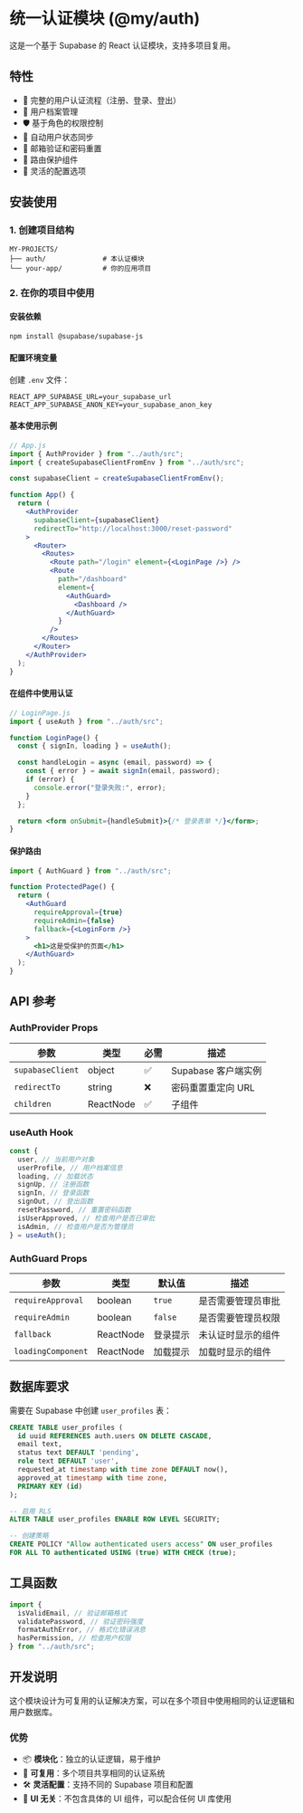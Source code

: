 # 统一认证模块 (@my/auth)

这是一个基于 Supabase 的 React 认证模块，支持多项目复用。

## 特性

- 🔐 完整的用户认证流程（注册、登录、登出）
- 👤 用户档案管理
- 🛡️ 基于角色的权限控制
- 🔄 自动用户状态同步
- 📧 邮箱验证和密码重置
- 🎯 路由保护组件
- 🔧 灵活的配置选项

## 安装使用

### 1. 创建项目结构

```
MY-PROJECTS/
├── auth/              # 本认证模块
└── your-app/          # 你的应用项目
```

### 2. 在你的项目中使用

#### 安装依赖

```bash
npm install @supabase/supabase-js
```

#### 配置环境变量

创建 `.env` 文件：

```env
REACT_APP_SUPABASE_URL=your_supabase_url
REACT_APP_SUPABASE_ANON_KEY=your_supabase_anon_key
```

#### 基本使用示例

```jsx
// App.js
import { AuthProvider } from "../auth/src";
import { createSupabaseClientFromEnv } from "../auth/src";

const supabaseClient = createSupabaseClientFromEnv();

function App() {
  return (
    <AuthProvider
      supabaseClient={supabaseClient}
      redirectTo="http://localhost:3000/reset-password"
    >
      <Router>
        <Routes>
          <Route path="/login" element={<LoginPage />} />
          <Route
            path="/dashboard"
            element={
              <AuthGuard>
                <Dashboard />
              </AuthGuard>
            }
          />
        </Routes>
      </Router>
    </AuthProvider>
  );
}
```

#### 在组件中使用认证

```jsx
// LoginPage.js
import { useAuth } from "../auth/src";

function LoginPage() {
  const { signIn, loading } = useAuth();

  const handleLogin = async (email, password) => {
    const { error } = await signIn(email, password);
    if (error) {
      console.error("登录失败:", error);
    }
  };

  return <form onSubmit={handleSubmit}>{/* 登录表单 */}</form>;
}
```

#### 保护路由

```jsx
import { AuthGuard } from "../auth/src";

function ProtectedPage() {
  return (
    <AuthGuard
      requireApproval={true}
      requireAdmin={false}
      fallback={<LoginForm />}
    >
      <h1>这是受保护的页面</h1>
    </AuthGuard>
  );
}
```

## API 参考

### AuthProvider Props

| 参数             | 类型      | 必需 | 描述                |
| ---------------- | --------- | ---- | ------------------- |
| `supabaseClient` | object    | ✅   | Supabase 客户端实例 |
| `redirectTo`     | string    | ❌   | 密码重置重定向 URL  |
| `children`       | ReactNode | ✅   | 子组件              |

### useAuth Hook

```jsx
const {
  user, // 当前用户对象
  userProfile, // 用户档案信息
  loading, // 加载状态
  signUp, // 注册函数
  signIn, // 登录函数
  signOut, // 登出函数
  resetPassword, // 重置密码函数
  isUserApproved, // 检查用户是否已审批
  isAdmin, // 检查用户是否为管理员
} = useAuth();
```

### AuthGuard Props

| 参数               | 类型      | 默认值   | 描述               |
| ------------------ | --------- | -------- | ------------------ |
| `requireApproval`  | boolean   | `true`   | 是否需要管理员审批 |
| `requireAdmin`     | boolean   | `false`  | 是否需要管理员权限 |
| `fallback`         | ReactNode | 登录提示 | 未认证时显示的组件 |
| `loadingComponent` | ReactNode | 加载提示 | 加载时显示的组件   |

## 数据库要求

需要在 Supabase 中创建 `user_profiles` 表：

```sql
CREATE TABLE user_profiles (
  id uuid REFERENCES auth.users ON DELETE CASCADE,
  email text,
  status text DEFAULT 'pending',
  role text DEFAULT 'user',
  requested_at timestamp with time zone DEFAULT now(),
  approved_at timestamp with time zone,
  PRIMARY KEY (id)
);

-- 启用 RLS
ALTER TABLE user_profiles ENABLE ROW LEVEL SECURITY;

-- 创建策略
CREATE POLICY "Allow authenticated users access" ON user_profiles
FOR ALL TO authenticated USING (true) WITH CHECK (true);
```

## 工具函数

```jsx
import {
  isValidEmail, // 验证邮箱格式
  validatePassword, // 验证密码强度
  formatAuthError, // 格式化错误消息
  hasPermission, // 检查用户权限
} from "../auth/src";
```

## 开发说明

这个模块设计为可复用的认证解决方案，可以在多个项目中使用相同的认证逻辑和用户数据库。

### 优势

- 📦 **模块化**：独立的认证逻辑，易于维护
- 🔄 **可复用**：多个项目共享相同的认证系统
- 🛠️ **灵活配置**：支持不同的 Supabase 项目和配置
- 🎨 **UI 无关**：不包含具体的 UI 组件，可以配合任何 UI 库使用
